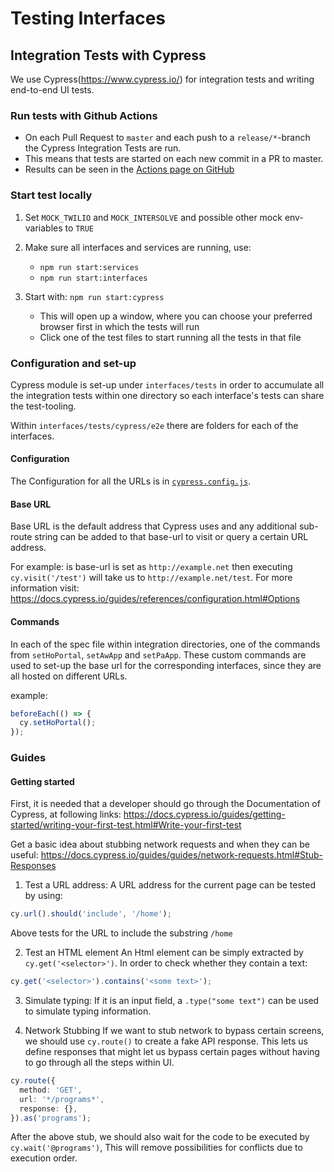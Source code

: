 # Testing Interfaces

## Integration Tests with Cypress

We use Cypress(<https://www.cypress.io/>) for integration tests and writing end-to-end UI tests.

### Run tests with Github Actions

- On each Pull Request to `master` and each push to a `release/*`-branch the Cypress Integration Tests are run.
- This means that tests are started on each new commit in a PR to master.
- Results can be seen in the [Actions page on GitHub](https://github.com/global-121/121-platform/actions/workflows/cypress-workflow.yml)

### Start test locally

1. Set `MOCK_TWILIO` and `MOCK_INTERSOLVE` and possible other mock env-variables to `TRUE`
2. Make sure all interfaces and services are running, use:
   - `npm run start:services`
   - `npm run start:interfaces`
3. Start with: `npm run start:cypress`

   - This will open up a window, where you can choose your preferred browser first in which the tests will run
   - Click one of the test files to start running all the tests in that file

### Configuration and set-up

Cypress module is set-up under `interfaces/tests` in order to accumulate all the integration tests within one directory so each interface's tests can share the test-tooling.

Within `interfaces/tests/cypress/e2e` there are folders for each of the interfaces.

#### Configuration

The Configuration for all the URLs is in [`cypress.config.js`](./cypress.config.js).

#### Base URL

Base URL is the default address that Cypress uses and any additional sub-route string can be added to that base-url to visit or query a certain URL address.

For example: is base-url is set as `http://example.net` then executing `cy.visit('/test')` will take us to `http://example.net/test`. For more information visit: <https://docs.cypress.io/guides/references/configuration.html#Options>

#### Commands

In each of the spec file within integration directories, one of the commands from `setHoPortal`, `setAwApp` and `setPaApp`. These custom commands are used to set-up the base url for the corresponding interfaces, since they are all hosted on different URLs.

example:

```ts
beforeEach(() => {
  cy.setHoPortal();
});
```

### Guides

#### Getting started

First, it is needed that a developer should go through the Documentation of Cypress, at following links:
<https://docs.cypress.io/guides/getting-started/writing-your-first-test.html#Write-your-first-test>

Get a basic idea about stubbing network requests and when they can be useful:
<https://docs.cypress.io/guides/guides/network-requests.html#Stub-Responses>

1. Test a URL address:
   A URL address for the current page can be tested by using:

```ts
cy.url().should('include', '/home');
```

Above tests for the URL to include the substring `/home`

2. Test an HTML element
   An Html element can be simply extracted by `cy.get('<selector>')`. In order to check whether they contain a text:

```ts
cy.get('<selector>').contains('<some text>');
```

3. Simulate typing:
   If it is an input field, a `.type("some text")` can be used to simulate typing information.

4. Network Stubbing
   If we want to stub network to bypass certain screens, we should use `cy.route()` to create a fake API response. This lets us define responses that might let us bypass certain pages without having to go through all the steps within UI.

```ts
cy.route({
  method: 'GET',
  url: '*/programs*',
  response: {},
}).as('programs');
```

After the above stub, we should also wait for the code to be executed by `cy.wait('@programs')`, This will remove possibilities for conflicts due to execution order.
